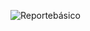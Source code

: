 ![Reportebásico](https://github.com/alanguev1/Dashboard-basico/assets/122288240/cd97c606-77c6-460d-926e-9671c368579d)
